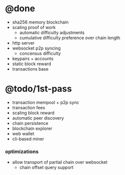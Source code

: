 # @done
- sha256 memory blockchain
- scaling proof of work
  - automatic difficulty adjustments
  - cumulative difficulty preference over chain length
- http server
- websocket p2p syncing
  - concensus difficulty
- keypairs + accounts
- static block reward
- transactions base

# @todo/1st-pass
- transaction mempool + p2p sync
- transaction fees
- scaling block reward
- automatic peer discovery
- chain persistence
- blockchain explorer
- web wallet
- cli-based miner

### optimizations
- allow transport of partial chain over websocket
  - chain offset query support

